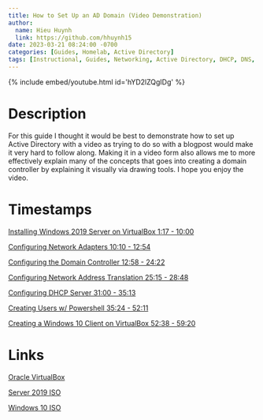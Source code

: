 ```yaml
---
title: How to Set Up an AD Domain (Video Demonstration)
author:
  name: Hieu Huynh
  link: https://github.com/hhuynh15
date: 2023-03-21 08:24:00 -0700
categories: [Guides, Homelab, Active Directory]
tags: [Instructional, Guides, Networking, Active Directory, DHCP, DNS, RAS, NAT, Domain, Powershell, Windows 10, Windows Server]
---
```


{% include embed/youtube.html id='hYD2lZQgIDg' %}

# Description

For this guide I thought it would be best to demonstrate how to set up Active Directory with a video as trying to do so with a blogpost would make it very hard to follow along. Making it in a video form also allows me to more effectively explain many of the concepts that goes into creating a domain controller by explaining it visually via drawing tools. I hope you enjoy the video.

# Timestamps

[Installing Windows 2019 Server on VirtualBox 1:17 - 10:00](https://youtu.be/hYD2lZQgIDg?t=77)

[Configuring Network Adapters 10:10 - 12:54](https://youtu.be/hYD2lZQgIDg?t=610)

[Configuring the Domain Controller 12:58 - 24:22](https://youtu.be/hYD2lZQgIDg?t=778)

[Configuring Network Address Translation 25:15 - 28:48](https://youtu.be/hYD2lZQgIDg?t=1515)

[Configuring DHCP Server 31:00 - 35:13](https://youtu.be/hYD2lZQgIDg?t=1860)

[Creating Users w/ Powershell 35:24 - 52:11](https://youtu.be/hYD2lZQgIDg?t=2124)

[Creating a Windows 10 Client on VirtualBox 52:38 - 59:20](https://youtu.be/hYD2lZQgIDg?t=3158)

# Links
[Oracle VirtualBox](https://www.virtualbox.org/wiki/Downloads)

[Server 2019 ISO](https://www.microsoft.com/en-us/evalcenter/download-windows-server-2019)

[Windows 10 ISO](https://www.microsoft.com/en-us/software-download/windows10ISO)